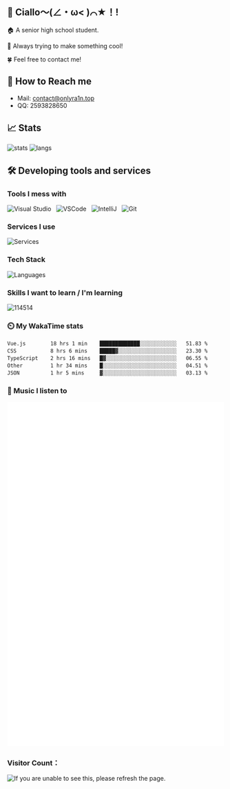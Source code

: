 ## 👋 Ciallo～(∠・ω< )⌒★！!

🏠 A senior high school student.

🚀 Always trying to make something cool!

🍀 Feel free to contact me!

## 📱 How to Reach me

- Mail: [contact@onlyra1n.top](mailto:contact@onlyra1n.top)
- QQ: 2593828650

## 📈 Stats

![stats](https://github-readme-stats.vercel.app/api?username=hexadecimal233&theme=dracula&show_icons=true)
![langs](https://github-readme-stats.vercel.app/api/top-langs/?username=hexadecimal233&theme=dracula&layout=compact)

## 🛠️ Developing tools and services

### Tools I mess with

![Visual Studio](https://img.shields.io/badge/Editor-Visual_Studio-white?style=flat-square&logo=visualstudio&color=4abf8a)
&nbsp;
![VSCode](https://img.shields.io/badge/Editor-Visual_Studio_Code-white?style=flat-square&logo=visualstudiocode&color=4abf8a)
&nbsp;
![IntelliJ](https://img.shields.io/badge/Editor-IntelliJ-white?style=flat-square&logo=IntelliJ+IDEA&color=4abf8a)
&nbsp;
![Git](https://img.shields.io/badge/VCS-Git-white?style=flat-square&logo=Git&color=4abf8a)&nbsp;

### Services I use

![Services](https://skillicons.dev/icons?i=github,vercel,cloudflare,gradle)

### Tech Stack

![Languages](https://skillicons.dev/icons?i=java,js,typescript,vue,py,cs,markdown)

### Skills I want to learn / I'm learning

![114514](https://skillicons.dev/icons?i=ae,aws,gcp,nginx,mongodb,blender,c,cpp,cmake,figma,godot,ps,pr,ai,unity)

### ⏲️ My WakaTime stats

<!--START_SECTION:waka-->

```txt
Vue.js        18 hrs 1 min    █████████████░░░░░░░░░░░░   51.83 %
CSS           8 hrs 6 mins    █████▓░░░░░░░░░░░░░░░░░░░   23.30 %
TypeScript    2 hrs 16 mins   █▓░░░░░░░░░░░░░░░░░░░░░░░   06.55 %
Other         1 hr 34 mins    █░░░░░░░░░░░░░░░░░░░░░░░░   04.51 %
JSON          1 hr 5 mins     ▓░░░░░░░░░░░░░░░░░░░░░░░░   03.13 %
```

<!--END_SECTION:waka-->

### 🎵 Music I listen to

![netease](https://github.com/hexadecimal233/netease-cloud-music-card/blob/main/card.svg)

<h3>Visitor Count：</h3>
<img src="https://moe-counter.glitch.me/get/@6475578645547358?theme=moebooru" alt="If you are unable to see this, please refresh the page.">
